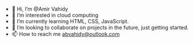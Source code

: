 - 👋 Hi, I’m @Amir Vahidy
- 👀 I’m interested in cloud computing
- 🌱 I’m currently learning HTML, CSS, JavaScript.
- 💞️ I’m looking to collaborate on projects in the future, just getting started.
- 📫 How to reach me abvahidy@outlook.com

<!---
AmirBenz00/AmirBenz00 is a ✨ special ✨ repository because its `README.md` (this file) appears on your GitHub profile.
You can click the Preview link to take a look at your changes.
--->
